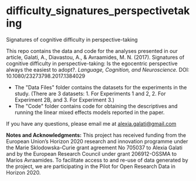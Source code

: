 # difficulty_signatures_perspectivetaking
Signatures of cognitive difficulty in perspective-taking

This repo contains the data and code for the analyses presented in our article, Galati, A., Diavastou, A., & Avraamides, M. N. (2017). Signatures of cognitive difficulty in perspective-taking: Is the egocentric perspective always the easiest to adopt?. <i>Language, Cognition, and Neuroscience.</i> DOI: 10.1080/23273798.2017.1384029

* The "Data Files" folder contains the datasets for the experiments in the study. (There are 3 datasets: 1. For Experiments 1 and 2, 2. For Experiment 2B, and 3. For Experiment 3.)
* The "Code" folder contains code for obtaining the descriptives and running the linear mixed effects models reported in the paper. 

If you have any questions, please email me at alexia.galati@gmail.com

<b>Notes and Acknowledgments:</b> This project has received funding from the European Union’s Horizon 2020 research and innovation programme under the Marie Sklodowska-Curie grant agreement No 705037 to Alexia Galati and by the European Research Council under grant 206912-OSSMA to Marios Avraamides. To facilitate access to and re-use of data generated by the project, we are participating in the Pilot for Open Research Data in Horizon 2020.
